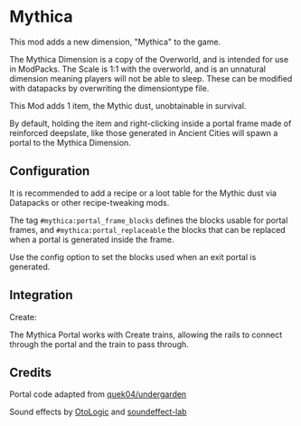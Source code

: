 
# Mythica

This mod adds a new dimension, "Mythica" to the game.

The Mythica Dimension is a copy of the Overworld, and is intended for use in ModPacks.
The Scale is 1:1 with the overworld, and is an unnatural dimension meaning players will not be able to sleep. These can be modified with datapacks by overwriting the dimensiontype file.

This Mod adds 1 item, the Mythic dust, unobtainable in survival.

By default, holding the item and right-clicking inside a portal frame made of reinforced deepslate, like those generated in Ancient Cities will spawn a portal to the Mythica Dimension.

## Configuration
It is recommended to add a recipe or a loot table for the Mythic dust via Datapacks or other recipe-tweaking mods.

The tag `#mythica:portal_frame_blocks` defines the blocks usable for portal frames,
and `#mythica:portal_replaceable` the blocks that can be replaced when a portal is generated inside the frame.

Use the config option to set the blocks used when an exit portal is generated. 

## Integration
Create:

The Mythica Portal works with Create trains, allowing the rails to connect through the portal and the train to pass through.

## Credits
Portal code adapted from [quek04/undergarden](https://github.com/quek04/undergarden)

Sound effects by [OtoLogic](https://otologic.jp/) and [soundeffect-lab](https://soundeffect-lab.info/)
